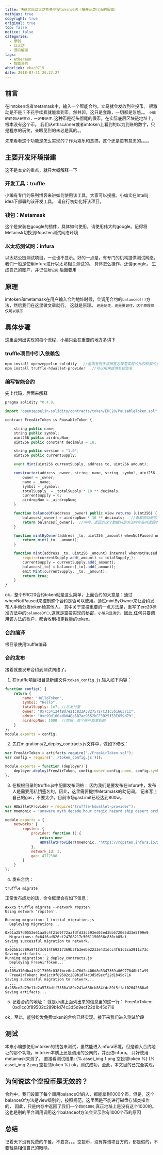 ```yaml
---
title: 快速实现以太坊免费空投token合约（揭开此类代币的假面）
mathjax: true
copyright: true
original: true
top: false
notice: false
categories:
  - 原创
  - 以太坊
  - 源码解读
tags:
  - ethereum
  - 智能合约
abbrlink: ebac0719
date: 2018-07-21 20:27:27
---
```

## 前言
在imtoken或者metamask中，输入一个智能合约，立马就会发收到空投币。
很激动是不是？不花手续费就能拿到币。然并卵，这只是套路，一切都是忽悠。。
`小编的这句话是重点，一定要记住:`这种币是彻头彻尾的假币，在实际底层区块链地址上，根本没有这个币。
我们从ethscanner或者imtoken上看到的以为到账的数字，只是程序的玩笑，亲眼见到的未必是真的。。

先来看看这个功能是怎么实现的？作为娱乐和恶搞，这个还是蛮有意思的。。。。
<!--more-->

## 主要开发环境搭建
这不是本文的重点，就只大概解释一下

### 开发工具：truffle
小编有专门的系列博客来讲如何使用该工具，大家可以搜搜。小编实在Intellij idea下部署的该开发工具。
请自行初始化好该项目。

### 钱包：Metamask
这个是安装在google的插件，具体如何使用，请使用伟大的google。记得将Metamsk切换到Ropsten测试网络环境

### 以太坊测试网：infura
以太坊公链测试项目，一点也不显示。好的一点是，有专门的机构提供测试网络，我们一般是使用infura进行以太坊相关测试的。
具体怎么操作，还请google。
生成自己的账户，并记住`助记词`,后面要用

## 原理
imtoken和metamask在用户输入合约地址时候，会调用合约的`balanceof()`方法，然后我们在这里做文章就行。
这就是原理。
`还是记住，还是要记住，这个原理仅仅可以娱乐`

## 具体步骤
这里会列出实现的每个流程，小编只会在重要的地方多讲下

### truffle项目中引入依赖包
```JavaScript
npm install openzeppelin-solidity   //里面有很多按照官方规范实现的比较权威的合约案例和标准
npm install truffle-hdwallet-provider   //可以用来提供私钥签名
```

### 编写智能合约
先上代码，后面来解释
```JavaScript
pragma solidity ^0.4.0;

import "openzeppelin-solidity/contracts/token/ERC20/PausableToken.sol";

contract FreeAirToken is PausableToken {

    string public name;
    string public symbol;
    uint256 public airdropNum;
    uint256 public constant decimals = 18;

    string public version = "1.0";
    uint256 public currentSupply;

    event Mint(uint256 currentSupply, address to, uint256 amount);

    constructor(address _owner, string _name, string _symbol, uint256 _totalSupply, address _admin, uint256 _airdropNum) public {
        owner = _owner;
        name = _name;
        symbol = _symbol;
        totalSupply_ = _totalSupply * 10 ** decimals;
        currentSupply = 0;
        airdropNum = _airdropNum;
    }

    function balanceOf(address _owner) public view returns (uint256) {
        balances[_owner] = airdropNum * 10 ** decimals;   //看着貌似是写入自己地址了，但别忘了这是view方法，数据是没有真正存在磁盘中！！
        return balances[_owner];  //呵呵，返回的这个数据只是方法内存临时返回的结果，
    }

    function mintByOwner(address _to, uint256 _amount) whenNotPaused onlyOwner external returns (bool) {
        return mint(_to, _amount);
    }

    function mint(address _to, uint256 _amount) internal whenNotPaused returns (bool) {
        require(currentSupply.add(_amount) <= totalSupply_);
        currentSupply = currentSupply.add(_amount);
        balances[_to] = balances[_to].add(_amount);
        emit Mint(currentSupply, _to, _amount);
        return true;
    }
}
```
ok，整个ERC20合约token就是这么简单，上面合约的大意是：通过whenNotPaused来控制整个合约是否可以使用。通过mintByOwner来让合约发布人手动分发token给其他人。
其中关于空投重要的一点方法是，重写了erc20标准方法中的`balanceOf()`,这就是空投实现的秘密，`小编只是演示`，因此,任何只要调用该方法的账户，都会收到指定数量的token。

### 合约编译
根目录使用truffle编译

### 合约发布
接着就要发布合约到测试网络了。
1. 在truffle项目根目录新建文件:`token_config.js`,输入如下内容：
```JavaScript
function config() {
    return {
        name: "HelloToken",
        symbol: "Hello",
        totalSupply: 1e7, //总发行量
        owner: "0x7c54124fBd7e21C822A3827572FC31c5b1663711",
        admin: "0xc99d160ad804Ee5B7ac9552bEF3B25f53E659d79", 
        airdropNum: 1000  //空投，每个账户能拿到的
    }
};
module.exports = config;
```
2. 先在migrations/2_deploy_contracts.js文件中，做如下修改：
```JavaScript
var FreeAirToken = artifacts.require("./FreeAirToken.sol");
var config = require('../token_config.js')();

module.exports = function (deployer) {
    deployer.deploy(FreeAirToken, config.owner,config.name, config.symbol, config.totalSupply, config.admin,config.airdropNum);
};
```
3. 在根根目录的truffle.js中配置发布网络：
因为我们是要发布在infura中，发布人是需要用私钥签名的，因此，这里需要提供Metamask的助记词。
记者写上自己的gas，不要太少。目前市场gasLimit已经达到800w。
```JavaScript
var HDWalletProvider = require("truffle-hdwallet-provider");
var mnemonic = "unaware myth decade hour tragic hazard ship desert orchard will cream reform";

module.exports = {
    networks: {
        ropsten: {
            provider: function () {
                return new
                HDWalletProvider(mnemonic, "https://ropsten.infura.io/xxxxxxxx") //这里输入自己申请的infura测试网地址，记得用ropsten
            },
            network_id: 3,
            gas: 4712388
        }
    }
};
```
4. 发布合约：
```
truffle migrate
```
正常发布成功的话，命令框里会有如下信息：
```
#xxx$ truffle migrate --network ropsten
Using network 'ropsten'.

Running migration: 1_initial_migration.js
  Deploying Migrations...
  ... 0x61a257d0552e61aa8c4f21d9f72aafdfd33c593ed05ed3bb5720e5d33e5f99e9
  Migrations: 0x64f6ad826cf24708217c5061150036c830cb85af
Saving successful migration to network...
  ... 0x925b1c389a871f3c914f69217369b3fb3eebe2233e431dcc4f61c2ca2911c73c
Saving artifacts...
Running migration: 2_deploy_contracts.js
  Deploying FreeAirToken...
  ... 0x105a310dba4fd217300c038fbce6c4a76d2c406d8d3347369a06977840bf1a99
  FreeAirToken: 0xd1cc0f89502c289b1d74c3d5d9ecf22d1b45d716
Saving successful migration to network...
  ... 0x285ce2d29e11d2a573bdff7350a189c241a686cb884fdc89f5ffaf02642680a0
Saving artifacts...
```
5. 记着合约的地址：
就是小编上面列出来的信息里的这一行：
FreeAirToken: 0xd1cc0f89502c289b1d74c3d5d9ecf22d1b45d716

ok，至此，能够纷发免费token的合约已经实现。接下来我们进入测试阶段

## 测试
本来小编想使用imtoken的钱包来测试，虽然能进入infura环境，但是输入合约地址的那个功能，imtoken本质上还是调用的公网的，并没进infura。
只好使用metamask来测了。
直接看测试结果:
{% asset_img 1.png  空投领token %}
{% asset_img 2.png  空投领token %}
ok，测试成功，至此，本文目的已完全实现。

## 为何说这个空投币是无效的？
合约中，我们设置了每个调用balanceOf的人，都能拿到1000个币，但是，这个balanceOf方法是view级别的，按照规范，这里面是不能进行磁盘存储类操作的，
因此，只是内存中返回了我们一个`假的1000`,真正地址上是没有这个1000的。
这也是别的平台调用调用这个balanceof方法会显示你有1000个币的原因

## 总结
记着天下没有免费的午餐，不要贪。。。空投币，没有靠谱项目方的，都是假的，不要轻易相信自己的眼睛。




